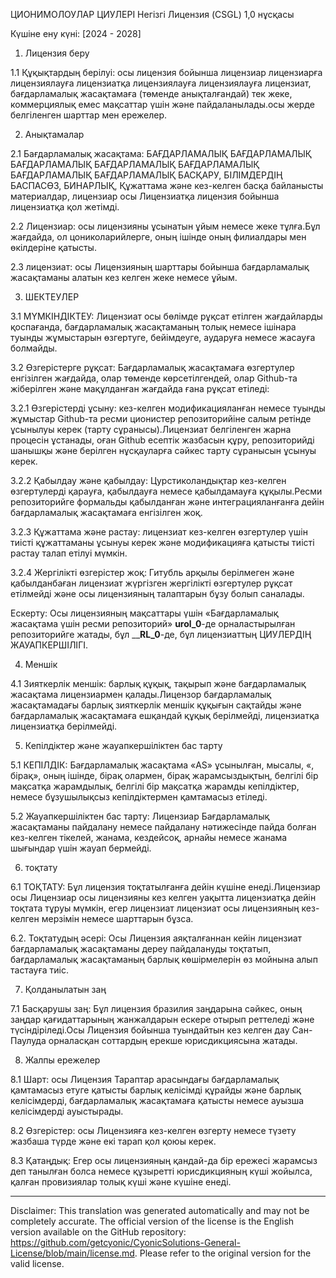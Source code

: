 ЦИОНИМОЛОУЛАР ЦИУЛЕРІ Негізгі Лицензия (CSGL)
1,0 нұсқасы

Күшіне ену күні: [2024 - 2028]

1. Лицензия беру

1.1 Құқықтардың берілуі: осы лицензия бойынша лицензиар лицензиарға лицензиялауға лицензиатқа лицензиялауға лицензиялауға лицензиат, бағдарламалық жасақтамаға (төменде анықталғандай) тек жеке, коммерциялық емес мақсаттар үшін және пайдаланылады.осы жерде белгіленген шарттар мен ережелер.

2. Анықтамалар

2.1 Бағдарламалық жасақтама: БАҒДАРЛАМАЛЫҚ БАҒДАРЛАМАЛЫҚ БАҒДАРЛАМАЛЫҚ БАҒДАРЛАМАЛЫҚ БАҒДАРЛАМАЛЫҚ БАҒДАРЛАМАЛЫҚ БАҒДАРЛАМАЛЫҚ БАСҚАРУ, БІЛІМДЕРДІҢ БАСПАСӨЗ, БИНАРЛЫҚ, Құжаттама және кез-келген басқа байланысты материалдар, лицензиар осы Лицензиатқа лицензия бойынша лицензиатқа қол жетімді.

2.2 Лицензиар: осы лицензияны ұсынатын ұйым немесе жеке тұлға.Бұл жағдайда, ол цониколарийлерге, оның ішінде оның филиалдары мен өкілдеріне қатысты.

2.3 лицензиат: осы Лицензияның шарттары бойынша бағдарламалық жасақтаманы алатын кез келген жеке немесе ұйым.

3. ШЕКТЕУЛЕР

3.1 МҮМКІНДІКТЕУ: Лицензиат осы бөлімде рұқсат етілген жағдайларды қоспағанда, бағдарламалық жасақтаманың толық немесе ішінара туынды жұмыстарын өзгертуге, бейімдеуге, аударуға немесе жасауға болмайды.

3.2 Өзгерістерге рұқсат: Бағдарламалық жасақтамаға өзгертулер енгізілген жағдайда, олар төменде көрсетілгендей, олар Github-та жіберілген және мақұлданған жағдайда ғана рұқсат етіледі:

3.2.1 Өзгерістерді ұсыну: кез-келген модификацияланған немесе туынды жұмыстар Github-та ресми ционистер репозиторийіне салым ретінде ұсынылуы керек (тарту сұранысы).Лицензиат белгіленген жарна процесін ұстанады, оған Github есептік жазбасын құру, репозиторийді шанышқы және берілген нұсқауларға сәйкес тарту сұранысын ұсынуы керек.

3.2.2 Қабылдау және қабылдау: Цурстиколандықтар кез-келген өзгертулерді қарауға, қабылдауға немесе қабылдамауға құқылы.Ресми репозиторийге формальды қабылданған және интеграцияланғанға дейін бағдарламалық жасақтамаға енгізілген жоқ.

3.2.3 Құжаттама және растау: лицензиат кез-келген өзгертулер үшін тиісті құжаттаманы ұсынуы керек және модификацияға қатысты тиісті растау талап етілуі мүмкін.

3.2.4 Жергілікті өзгерістер жоқ: Гитубль арқылы берілмеген және қабылданбаған лицензиат жүргізген жергілікті өзгертулер рұқсат етілмейді және осы лицензияның талаптарын бұзу болып саналады.

Ескерту: Осы лицензияның мақсаттары үшін «Бағдарламалық жасақтама үшін ресми репозиторий» __urol_0__-де орналастырылған репозиторийге жатады, бұл ____RL_0__-де, бұл лицензиаттың ЦИУЛЕРДІҢ ЖАУАПКЕРШІЛІГІ.

4. Меншік

4.1 Зияткерлік меншік: барлық құқық, тақырып және бағдарламалық жасақтама лицензиармен қалады.Лицензор бағдарламалық жасақтамадағы барлық зияткерлік меншік құқығын сақтайды және бағдарламалық жасақтамаға ешқандай құқық берілмейді, лицензиатқа лицензиатқа берілмейді.

5. Кепілдіктер және жауапкершіліктен бас тарту

5.1 КЕПІЛДІК: Бағдарламалық жасақтама «AS» ұсынылған, мысалы, «, бірақ», оның ішінде, бірақ олармен, бірақ жарамсыздықтың, белгілі бір мақсатқа жарамдылық, белгілі бір мақсатқа жарамды кепілдіктер, немесе бұзушылықсыз кепілдіктермен қамтамасыз етіледі.

5.2 Жауапкершіліктен бас тарту: Лицензиар Бағдарламалық жасақтаманы пайдалану немесе пайдалану нәтижесінде пайда болған кез-келген тікелей, жанама, кездейсоқ, арнайы немесе жанама шығындар үшін жауап бермейді.

6. тоқтату

6.1 ТОҚТАТУ: Бұл лицензия тоқтатылғанға дейін күшіне енеді.Лицензиар осы Лицензиар осы лицензияны кез келген уақытта лицензиатқа дейін тоқтата тұруы мүмкін, егер лицензиат лицензиат осы лицензияның кез-келген мерзімін немесе шарттарын бұзса.

6.2. Тоқтатудың әсері: Осы Лицензия аяқталғаннан кейін лицензиат бағдарламалық жасақтаманы дереу пайдалануды тоқтатып, бағдарламалық жасақтаманың барлық көшірмелерін өз мойнына алып тастауға тиіс.

7. Қолданылатын заң

7.1 Басқарушы заң: Бұл лицензия бразилия заңдарына сәйкес, оның заңдар қағидаттарының жанжалдарын ескере отырып реттеледі және түсіндіріледі.Осы Лицензия бойынша туындайтын кез келген дау Сан-Паулуда орналасқан соттардың ерекше юрисдикциясына жатады.

8. Жалпы ережелер

8.1 Шарт: осы Лицензия Тараптар арасындағы бағдарламалық қамтамасыз етуге қатысты барлық келісімді құрайды және барлық келісімдерді, бағдарламалық жасақтамаға қатысты немесе ауызша келісімдерді ауыстырады.

8.2 Өзгерістер: осы Лицензияға кез-келген өзгерту немесе түзету жазбаша түрде және екі тарап қол қоюы керек.

8.3 Қатаңдық: Егер осы лицензияның қандай-да бір ережесі жарамсыз деп танылған болса немесе құзыретті юрисдикцияның күші жойылса, қалған провизиялар толық күші және күшіне енеді.

---
Disclaimer: This translation was generated automatically and may not be completely accurate. The official version of the license is the English version available on the GitHub repository: https://github.com/getcyonic/CyonicSolutions-General-License/blob/main/license.md. Please refer to the original version for the valid license.